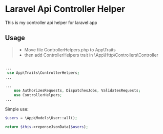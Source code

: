 # Laravel Api Controller Helper 
This is my controller api helper for laravel app

## Usage

> - Move file ControllerHelpers.php to App\Traits
> - then add ControllerHelpers trait in \App\Http\Controllers\Controller

```php

...
 use App\Traits\ControllerHelpers;
...

...
    use AuthorizesRequests, DispatchesJobs, ValidatesRequests;
    use ControllerHelpers;
...
```


Simple use:
```php
$users = \App\Models\User::all();

return $this->reponseJsonData($users);
```
